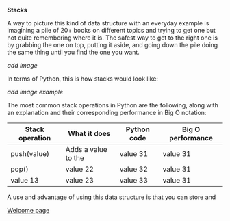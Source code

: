 **Stacks**

A way to picture this kind of data structure with an everyday example is imagining
a pile of 20+ books on different topics and trying to get one but not quite remembering
where it is. The safest way to get to the right one is by grabbing the one on top, putting it aside, and going down
the pile doing the same thing until you find the one you want.

*add image*

In terms of Python, this is how stacks would look like:

*add image example*

The most common stack operations in Python are the following, along with an explanation and their corresponding performance in Big O notation:

Stack operation | What it does | Python code | Big O performance
-------- | -------- | -------- | --------
push(value) | Adds a value to the  | value 31 | value 31
pop() | value 22 | value 32 | value 31
value 13 | value 23 | value 33 | value 31

A use and advantage of using this data structure is that you can store and 



[Welcome page](0-welcome.md)

